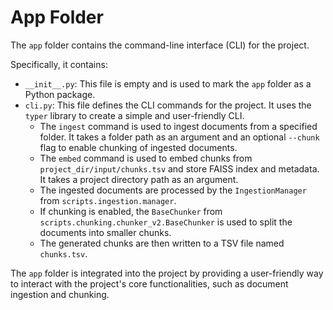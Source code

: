 # App Folder

The `app` folder contains the command-line interface (CLI) for the project.

Specifically, it contains:
- `__init__.py`: This file is empty and is used to mark the `app` folder as a Python package.
- `cli.py`: This file defines the CLI commands for the project. It uses the `typer` library to create a simple and user-friendly CLI.
    - The `ingest` command is used to ingest documents from a specified folder. It takes a folder path as an argument and an optional `--chunk` flag to enable chunking of ingested documents.
    - The `embed` command is used to embed chunks from `project_dir/input/chunks.tsv` and store FAISS index and metadata. It takes a project directory path as an argument.
    - The ingested documents are processed by the `IngestionManager` from `scripts.ingestion.manager`.
    - If chunking is enabled, the `BaseChunker` from `scripts.chunking.chunker_v2.BaseChunker` is used to split the documents into smaller chunks.
    - The generated chunks are then written to a TSV file named `chunks.tsv`.

The `app` folder is integrated into the project by providing a user-friendly way to interact with the project's core functionalities, such as document ingestion and chunking.
